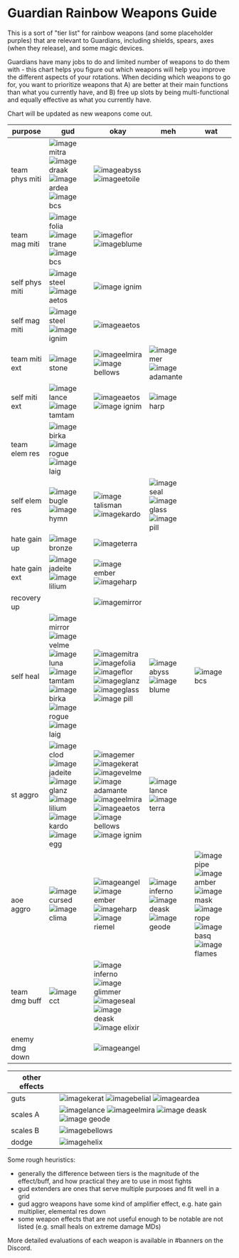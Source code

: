 # Guardian Rainbow Weapons Guide

This is a sort of "tier list" for rainbow weapons (and some placeholder purples) that are relevant to Guardians, including shields, spears, axes (when they release), and some magic devices.

Guardians have many jobs to do and limited number of weapons to do them with - this chart helps you figure out which weapons will help you improve the different aspects of your rotations. When deciding which weapons to go for, you want to prioritize weapons that A) are better at their main functions than what you currently have, and B) free up slots by being multi-functional and equally effective as what you currently have.

Chart will be updated as new weapons come out.

| purpose | gud | okay | meh | wat |
|---------|-----|------|-----|-----|
team phys miti | ![image](https://user-images.githubusercontent.com/10483639/147437732-2a7a630c-10d5-4c72-8788-4afa94f139c5.png)mitra ![image](https://user-images.githubusercontent.com/10483639/147450028-f73d41b6-d52d-41dd-b30c-e619659547e2.png)draak ![image](https://user-images.githubusercontent.com/10483639/147450147-df0e7079-5be4-4d69-9d1b-a0d59cdeefdb.png)ardea ![image](https://user-images.githubusercontent.com/10483639/149652574-56aa6783-6b30-4d63-9712-d5ff0f6e2f92.png) bcs | ![image](https://user-images.githubusercontent.com/10483639/147438699-8a832c8f-fa9f-4bca-8241-31a4df14cb60.png)abyss ![image](https://user-images.githubusercontent.com/10483639/147450013-5b5edf1b-3c8e-4901-a55a-008c4fd7329f.png)etoile
team mag miti | ![image](https://user-images.githubusercontent.com/10483639/147438501-bef3bb8f-01d0-4190-8a14-5bb2ca311555.png)folia ![image](https://user-images.githubusercontent.com/10483639/147449750-685f11ca-92ee-4bf4-8dc0-9bb8726e65f9.png)trane ![image](https://user-images.githubusercontent.com/10483639/149652574-56aa6783-6b30-4d63-9712-d5ff0f6e2f92.png) bcs | ![image](https://user-images.githubusercontent.com/10483639/147449606-b8fc6a83-3873-4a6b-9c8a-835818bfcb35.png)flor ![image](https://user-images.githubusercontent.com/10483639/147449824-9718964b-2a38-418e-8734-2f7d340d7794.png)blume 
self phys miti | ![image](https://user-images.githubusercontent.com/10483639/147438348-2cd6575e-1cf7-48ac-a721-9d82f61737be.png)steel ![image](https://user-images.githubusercontent.com/10483639/147451615-48e9fd47-16aa-43a4-a1eb-91baa1ca48ca.png)aetos | ![image](https://user-images.githubusercontent.com/10483639/151856258-33b135d6-4c21-4712-b662-5141581e1ca8.png) ignim
self mag miti | ![image](https://user-images.githubusercontent.com/10483639/147438348-2cd6575e-1cf7-48ac-a721-9d82f61737be.png)steel ![image](https://user-images.githubusercontent.com/10483639/151856258-33b135d6-4c21-4712-b662-5141581e1ca8.png) ignim | ![image](https://user-images.githubusercontent.com/10483639/147451615-48e9fd47-16aa-43a4-a1eb-91baa1ca48ca.png)aetos
team miti ext | ![image](https://user-images.githubusercontent.com/10483639/147438328-88dfc8bd-23c6-4f67-adc1-dfb5655e6bdc.png)stone | ![image](https://user-images.githubusercontent.com/10483639/147451307-7eb1ca2c-66d6-4e12-b3e8-0669ada966cd.png)elmira ![image](https://user-images.githubusercontent.com/10483639/147451677-9297d0ce-19c1-4aea-bbd9-5949f12b99b2.png)bellows | ![image](https://user-images.githubusercontent.com/10483639/147438628-e5c253c1-bbd1-4b16-93c7-5c596d293390.png)mer ![image](https://user-images.githubusercontent.com/10483639/147450530-3e6a1e5c-5c2f-4996-ad35-f1640fe38366.png)adamante |
self miti ext | ![image](https://user-images.githubusercontent.com/10483639/147451236-3d0f8287-0a45-4968-bab6-9fe490220224.png)lance ![image](https://user-images.githubusercontent.com/10483639/147450059-a01dab20-fa06-42dc-a47b-da12d1a65079.png)tamtam | ![image](https://user-images.githubusercontent.com/10483639/147451615-48e9fd47-16aa-43a4-a1eb-91baa1ca48ca.png)aetos ![image](https://user-images.githubusercontent.com/10483639/151856258-33b135d6-4c21-4712-b662-5141581e1ca8.png) ignim | ![image](https://user-images.githubusercontent.com/10483639/147451011-58af65fa-81bd-4620-8641-3a43fbba5bcd.png)harp
team elem res | ![image](https://user-images.githubusercontent.com/10483639/147450261-3b7cccc5-0eee-4725-842e-795dce108965.png)birka ![image](https://user-images.githubusercontent.com/10483639/147450652-3b44f198-c301-4e97-a83d-6361f118f100.png)rogue ![image](https://user-images.githubusercontent.com/10483639/147842913-de88dd15-17b8-461f-8d71-88a54bfa4f94.png)laig | 
self elem res | ![image](https://user-images.githubusercontent.com/10483639/147449738-a246f810-3df3-4e95-93fe-4978a7912cd8.png)bugle ![image](https://user-images.githubusercontent.com/10483639/147536130-a46a7d40-36fa-4c27-9bef-86d6f3094e8e.png)hymn | ![image](https://user-images.githubusercontent.com/10483639/147449980-5e99f1b4-5936-47f5-b4d2-63ce74ec8ced.png)talisman ![image](https://user-images.githubusercontent.com/10483639/147451127-7cb179d9-5a02-4b47-975e-aa1705a72c8d.png)kardo | ![image](https://user-images.githubusercontent.com/10483639/147450426-9ac123aa-09ff-449f-94db-6194f5afd288.png)seal ![image](https://user-images.githubusercontent.com/10483639/147450612-bda8d150-88d3-4941-8417-09e84bda5815.png)glass ![image](https://user-images.githubusercontent.com/10483639/149652691-19d2f102-d13b-44b5-b979-10d9b3ff1342.png) pill
hate gain up | ![image](https://user-images.githubusercontent.com/10483639/147438185-be0e4313-02a2-43d9-9157-2d1d498f7e90.png)bronze | ![image](https://user-images.githubusercontent.com/10483639/147438546-086ab42b-f016-4ee4-905d-4c04e571e66d.png)terra
hate gain ext | ![image](https://user-images.githubusercontent.com/10483639/147450101-ffcc85ef-77ca-4d9e-82ed-646e070290af.png)jadeite ![image](https://user-images.githubusercontent.com/10483639/147451186-f16e3649-fd70-495f-9fd2-70ba1dcda132.png)lilium | ![image](https://user-images.githubusercontent.com/10483639/147449539-5bb89616-e531-4027-9f17-3915b8b24e85.png)ember ![image](https://user-images.githubusercontent.com/10483639/147451011-58af65fa-81bd-4620-8641-3a43fbba5bcd.png)harp
recovery up | | ![image](https://user-images.githubusercontent.com/10483639/147438804-355ac8f5-c9e2-4613-b009-50ebe526b14b.png)mirror 
self heal | ![image](https://user-images.githubusercontent.com/10483639/147438804-355ac8f5-c9e2-4613-b009-50ebe526b14b.png)mirror ![image](https://user-images.githubusercontent.com/10483639/147449906-a0ee11e8-0b98-4c64-bd46-8f4272759edf.png)velme ![image](https://user-images.githubusercontent.com/10483639/147450131-d534de18-6fa8-4057-9599-726e49c58e3d.png)luna ![image](https://user-images.githubusercontent.com/10483639/147450059-a01dab20-fa06-42dc-a47b-da12d1a65079.png)tamtam ![image](https://user-images.githubusercontent.com/10483639/147450261-3b7cccc5-0eee-4725-842e-795dce108965.png)birka ![image](https://user-images.githubusercontent.com/10483639/147450652-3b44f198-c301-4e97-a83d-6361f118f100.png)rogue ![image](https://user-images.githubusercontent.com/10483639/147842913-de88dd15-17b8-461f-8d71-88a54bfa4f94.png)laig | ![image](https://user-images.githubusercontent.com/10483639/147437732-2a7a630c-10d5-4c72-8788-4afa94f139c5.png)mitra ![image](https://user-images.githubusercontent.com/10483639/147438507-60eeb914-f596-4f1d-ad27-c079a6ae632e.png)folia ![image](https://user-images.githubusercontent.com/10483639/147449606-b8fc6a83-3873-4a6b-9c8a-835818bfcb35.png)flor ![image](https://user-images.githubusercontent.com/10483639/147450448-370be42a-53f0-4498-848d-ca86cebd7c0e.png)glanz ![image](https://user-images.githubusercontent.com/10483639/147450612-bda8d150-88d3-4941-8417-09e84bda5815.png)glass ![image](https://user-images.githubusercontent.com/10483639/149652691-19d2f102-d13b-44b5-b979-10d9b3ff1342.png) pill | ![image](https://user-images.githubusercontent.com/10483639/147438699-8a832c8f-fa9f-4bca-8241-31a4df14cb60.png)abyss ![image](https://user-images.githubusercontent.com/10483639/147449824-9718964b-2a38-418e-8734-2f7d340d7794.png)blume | ![image](https://user-images.githubusercontent.com/10483639/149652574-56aa6783-6b30-4d63-9712-d5ff0f6e2f92.png) bcs
st aggro | ![image](https://user-images.githubusercontent.com/10483639/147438451-0404498b-5b4b-428a-ad14-53003d0d733e.png)clod ![image](https://user-images.githubusercontent.com/10483639/147450101-ffcc85ef-77ca-4d9e-82ed-646e070290af.png)jadeite ![image](https://user-images.githubusercontent.com/10483639/147450448-370be42a-53f0-4498-848d-ca86cebd7c0e.png)glanz ![image](https://user-images.githubusercontent.com/10483639/147451186-f16e3649-fd70-495f-9fd2-70ba1dcda132.png)lilium ![image](https://user-images.githubusercontent.com/10483639/147451127-7cb179d9-5a02-4b47-975e-aa1705a72c8d.png)kardo ![image](https://user-images.githubusercontent.com/10483639/150749764-138dd50d-d75e-463d-849b-0cd40a77d921.png) egg | ![image](https://user-images.githubusercontent.com/10483639/147438628-e5c253c1-bbd1-4b16-93c7-5c596d293390.png)mer ![image](https://user-images.githubusercontent.com/10483639/147449653-d2674e58-6efc-4afa-8597-c4e792b6fadc.png)kerat ![image](https://user-images.githubusercontent.com/10483639/147449906-a0ee11e8-0b98-4c64-bd46-8f4272759edf.png)velme ![image](https://user-images.githubusercontent.com/10483639/147450530-3e6a1e5c-5c2f-4996-ad35-f1640fe38366.png)adamante ![image](https://user-images.githubusercontent.com/10483639/147451307-7eb1ca2c-66d6-4e12-b3e8-0669ada966cd.png)elmira ![image](https://user-images.githubusercontent.com/10483639/147451615-48e9fd47-16aa-43a4-a1eb-91baa1ca48ca.png)aetos ![image](https://user-images.githubusercontent.com/10483639/147451677-9297d0ce-19c1-4aea-bbd9-5949f12b99b2.png)bellows ![image](https://user-images.githubusercontent.com/10483639/151856258-33b135d6-4c21-4712-b662-5141581e1ca8.png) ignim | ![image](https://user-images.githubusercontent.com/10483639/147451236-3d0f8287-0a45-4968-bab6-9fe490220224.png)lance ![image](https://user-images.githubusercontent.com/10483639/147438546-086ab42b-f016-4ee4-905d-4c04e571e66d.png)terra 
aoe aggro | ![image](https://user-images.githubusercontent.com/10483639/147438665-5572eda2-b9c3-4bbd-8510-0246f5543bd3.png)cursed ![image](https://user-images.githubusercontent.com/10483639/147450572-dadccd35-7b19-4671-9b0c-dde302e5a444.png)clima | ![image](https://user-images.githubusercontent.com/10483639/147438764-40a72952-d671-470c-983c-9bdf4fc8287f.png)angel ![image](https://user-images.githubusercontent.com/10483639/147449539-5bb89616-e531-4027-9f17-3915b8b24e85.png)ember ![image](https://user-images.githubusercontent.com/10483639/147451011-58af65fa-81bd-4620-8641-3a43fbba5bcd.png)harp ![image](https://user-images.githubusercontent.com/10483639/147453137-3f2a176f-eb8d-47d9-85a8-4498ea77424b.png)riemel | ![image](https://user-images.githubusercontent.com/10483639/147438466-b12f7927-746e-4864-a6e0-186400a7a981.png)inferno ![image](https://user-images.githubusercontent.com/10483639/148608356-5dd8182f-6d33-4fc5-b528-fd0c58e1a4f5.png) deask ![image](https://user-images.githubusercontent.com/10483639/150748094-21da2e42-9239-4a1f-9e8a-2f84b2602f99.png) geode | ![image](https://user-images.githubusercontent.com/10483639/147451456-40f2f9cb-0f8b-4d8d-a158-6cf5d4543223.png)pipe ![image](https://user-images.githubusercontent.com/10483639/147451744-1bba2512-bccc-414c-b8ae-69d1a87cefb2.png)amber ![image](https://user-images.githubusercontent.com/10483639/148608591-6204a703-86ed-4e2a-8873-6caef00abc2f.png) mask ![image](https://user-images.githubusercontent.com/10483639/149652641-60ebb651-fe50-4859-aa0a-d352a664f3d6.png) rope ![image](https://user-images.githubusercontent.com/10483639/150749075-2453869e-a9c8-46f2-937e-cddd5989ac40.png) basq ![image](https://user-images.githubusercontent.com/10483639/151857133-9b5923ce-a6e3-43ba-bac6-449f8018c28e.png) flames
team dmg buff | ![image](https://user-images.githubusercontent.com/10483639/147438684-2e555a9c-f61e-4581-8f6b-d0305f682213.png)cct | ![image](https://user-images.githubusercontent.com/10483639/147438466-b12f7927-746e-4864-a6e0-186400a7a981.png)inferno ![image](https://user-images.githubusercontent.com/10483639/147438616-32dbd77e-f3b8-444b-9639-ce64e72e1a84.png)glimmer ![image](https://user-images.githubusercontent.com/10483639/147450426-9ac123aa-09ff-449f-94db-6194f5afd288.png)seal ![image](https://user-images.githubusercontent.com/10483639/148608356-5dd8182f-6d33-4fc5-b528-fd0c58e1a4f5.png) deask ![image](https://user-images.githubusercontent.com/10483639/148608533-0b16420c-67b6-44a9-ad7a-cc73388f5acf.png) elixir
enemy dmg down | | ![image](https://user-images.githubusercontent.com/10483639/147438764-40a72952-d671-470c-983c-9bdf4fc8287f.png)angel

| other effects | |
| ------------- | --- |
guts | ![image](https://user-images.githubusercontent.com/10483639/147449653-d2674e58-6efc-4afa-8597-c4e792b6fadc.png)kerat ![image](https://user-images.githubusercontent.com/10483639/147449787-6b0d72c8-e8cc-4da8-a6d9-3966266e68ee.png)belial ![image](https://user-images.githubusercontent.com/10483639/147450147-df0e7079-5be4-4d69-9d1b-a0d59cdeefdb.png)ardea
scales A | ![image](https://user-images.githubusercontent.com/10483639/147451236-3d0f8287-0a45-4968-bab6-9fe490220224.png)lance ![image](https://user-images.githubusercontent.com/10483639/147451307-7eb1ca2c-66d6-4e12-b3e8-0669ada966cd.png)elmira ![image](https://user-images.githubusercontent.com/10483639/148608356-5dd8182f-6d33-4fc5-b528-fd0c58e1a4f5.png) deask ![image](https://user-images.githubusercontent.com/10483639/150748094-21da2e42-9239-4a1f-9e8a-2f84b2602f99.png) geode
scales B | ![image](https://user-images.githubusercontent.com/10483639/147451677-9297d0ce-19c1-4aea-bbd9-5949f12b99b2.png)bellows
dodge | ![image](https://user-images.githubusercontent.com/10483639/147438527-cdaf9bea-0990-4dab-bfc6-1b2729010c5a.png)helix

Some rough heuristics:

- generally the difference between tiers is the magnitude of the effect/buff, and how practical they are to use in most fights
- gud extenders are ones that serve multiple purposes and fit well in a grid
- gud aggro weapons have some kind of amplifier effect, e.g. hate gain multiplier, elemental res down
- some weapon effects that are not useful enough to be notable are not listed (e.g. small heals on extreme damage MDs)

More detailed evaluations of each weapon is available in #banners on the Discord.
